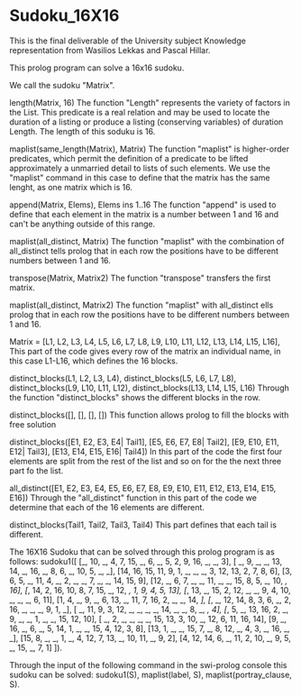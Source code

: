 # Sudoku_16X16
This is the final deliverable of the University subject Knowledge representation from Wasilios Lekkas and Pascal Hillar.

This prolog program can solve a 16x16 sudoku.

We call the sudoku "Matrix". 

  length(Matrix, 16)
 The function "Length" represents the variety of factors in the List. This predicate is a real relation and may be used to locate the duration of a listing or produce a listing (conserving variables) of duration Length. The length of this soduku is 16. 

  maplist(same_length(Matrix), Matrix)
The function "maplist" is higher-order predicates, which permit the definition of a predicate to be lifted approximately a unmarried detail to lists of such elements. We use the "maplist" command in this case to define that the matrix has the same lenght, as one matrix which is 16. 

  append(Matrix, Elems), Elems ins 1..16
The function "append" is used to define that each element in the matrix is a number between 1 and 16 and can't be anything outside of this range.

  maplist(all_distinct, Matrix)
The function "maplist" with the combination of all_distinct tells prolog that in each row the positions have to be different numbers between 1 and 16.

  transpose(Matrix, Matrix2)
The function "transpose" transfers the first matrix.

  maplist(all_distinct, Matrix2)
The function "maplist" with all_distinct ells prolog that in each row the positions have to be different numbers between 1 and 16.

  Matrix = [L1, L2, L3, L4, L5, L6, L7, L8, L9, L10, L11, L12, L13, L14, L15, L16],
This part of the code gives every row of the matrix an individual name, in this case L1-L16, which defines the 16 blocks.

  distinct_blocks(L1, L2, L3, L4),
  distinct_blocks(L5, L6, L7, L8),
  distinct_blocks(L9, L10, L11, L12),
  distinct_blocks(L13, L14, L15, L16)
Through the function "distinct_blocks" shows the different blocks in the row.

  distinct_blocks([], [], [], [])
This function allows prolog to fill the blocks with free solution 

distinct_blocks([E1, E2, E3, E4| Tail1], 
               [E5, E6, E7, E8| Tail2],
               [E9, E10, E11, E12| Tail3],
               [E13, E14, E15, E16| Tail4])
In this part of the code the first four elements are split from the rest of the list and so on for the the next three part fo the list.

all_distinct([E1, E2, E3, E4, E5, E6, E7, E8, E9, E10, 
  E11, E12, E13, E14, E15, E16])
Through the "all_distinct" function in this part of the code we determine that each of the 16 elements are different.

distinct_blocks(Tail1, Tail2, Tail3, Tail4)
This part defines that each tail is different.

The 16X16 Sudoku that can be solved through this prolog program is as follows:
sudoku1([
        [_, 10, _, 4, 7, 15, _, 6, _, 5, 2, 9, 16, _, _, 3],
        [ _, 9, _, _, 13, 14, _, 16, _, 8, 6, _, 10, 5, _, _],
        [14, 16, 15, 11, 9, 1, _, _, _, 3, 12, 13, 2, 7, 8, 6],
        [3, 6, 5, _, 11, 4, _, 2, _, _, 7, _, _, 14, 15, 9],
        [12, _, 6, 7, _, _, 11, _, _, 15, 8, 5, _, 10, _, 16],
        [_, 14, 2, 16, 10, 8, 7, 15, _, 12, _, 1, 9, 4, 5, 13],
        [_, 13, _, 15, 2, 12, _, _, 9, 4, 10, _, _, _, 6, 11],
        [1, 4, _, 9, _, 6, 13, _, 11, 7, 16, 2, _, _, 14, _],
        [_, _, 12, 14, 8, 3, 6, _, 2, 16, _, _, _, 9, 1, _],
        [ _, 11, 9, 3, 12, _, _, _, _, 14, _, _, 8, _, _, 4],
        [_, 5, _, 13, 16, 2, _, 9, _, _, 1, _, _, 15, 12, 10],
        [ _, 2, _, _, _, _, 15, 13, 3, 10, _, 12, 6, 11, 16, 14],
        [9, _, 16, _, 6, _, 5, 14, 1, _, _, 15, 4, 12, 3, 8],
        [13, 1, _, _, 15, 7, _, 8, 12, _, 4, 3, _, 16, _, _],
        [15, 8, _, _, 1, _, 4, 12, 7, 13, _, 10, 11, _, 9, 2],
        [4, 12, 14, 6, _, 11, 2, 10, _, 9, 5, _, 15, _, 7, 1]
         ]).

Through the input of the following command in the swi-prolog console this sudoku can be solved:
    sudoku1(S), maplist(label, S), maplist(portray_clause, S).
